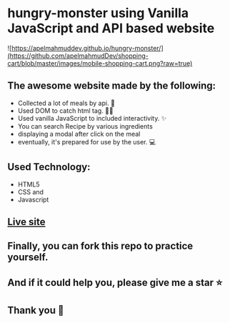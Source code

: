 # hungry-monster using Vanilla JavaScript and API based website

![https://apelmahmuddev.github.io/hungry-monster/](https://github.com/apelmahmudDev/shopping-cart/blob/master/images/mobile-shopping-cart.png?raw=true)

## The awesome website made by the following:

- Collected a lot of meals by api. 🤩
- Used DOM to catch html tag. 🐱‍🏍
- Used vanilla JavaScript to included interactivity. ✨
- You can search Recipe by various ingredients
- displaying a modal after click on the meal
- eventually, it's prepared for use by the user. 💻

## Used Technology:

- HTML5
- CSS and
- Javascript

## [Live site](https://apelmahmuddev.github.io/hungry-monster/)

## Finally, you can fork this repo to practice yourself.

## And if it could help you, please give me a star ⭐

## Thank you 💙
